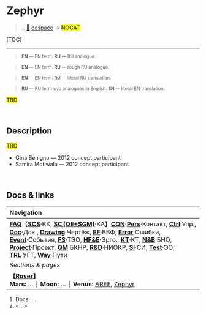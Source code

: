 # Zephyr
> .. [🚀](../index/index.md) [despace](index.md) → **[](.md)** <mark>NOCAT</mark>

[TOC]

---

> <small>**EN** — EN term. **RU** — RU analogue.</small>

> <small>**EN** — EN term. **RU** — rough RU analogue.</small>

> <small>**EN** — EN term. **RU** — literal RU translation.</small>

> <small>**RU** — RU term w/o analogues in English. **EN** — literal EN translation.</small>

<mark>TBD</mark>



<p style="page-break-after:always"> </p>

## Description
<mark>TBD</mark>

   - Gina Benigno — 2012 concept participant
   - Samira Motiwala — 2012 concept participant



<p style="page-break-after:always"> </p>

## Docs & links
|Navigation|
|:-|
|**[FAQ](faq.md)**【**[SCS](scs.md)**·КК, **[SC (OE+SGM)](sc.md)**·КА】**[CON](contact.md)·[Pers](person.md)**·Контакт, **[Ctrl](control.md)**·Упр., **[Doc](doc.md)**·Док., **[Drawing](drawing.md)**·Чертёж, **[EF](ef.md)**·ВВФ, **[Error](error.md)**·Ошибки, **[Event](event.md)**·События, **[FS](fs.md)**·ТЭО, **[HF&E](hfe.md)**·Эрго., **[KT](kt.md)**·КТ, **[N&B](nnb.md)**·БНО, **[Project](project.md)**·Проект, **[QM](qm.md)**·БКНР, **[R&D](rnd.md)**·НИОКР, **[SI](si.md)**·СИ, **[Test](test.md)**·ЭО, **[TRL](trl.md)**·УГТ, **[Way](way.md)**·Пути|
|*Sections & pages*|
|**【[Rover](robot.md)】**<br> **Mars:** … ┆ **Moon:** … ┆ **Venus:** [AREE](aree.md), [Zephyr](zephyr.md)|

   1. Docs: …
   1. <…>
